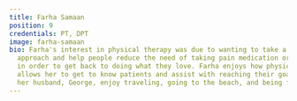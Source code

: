 ```yaml
---
title: Farha Samaan
position: 9
credentials: PT, DPT
image: farha-samaan
bio: Farha's interest in physical therapy was due to wanting to take a patient-centered
  approach and help people reduce the need of taking pain medication or overcome injuries
  in order to get back to doing what they love. Farha enjoys how physical therapy
  allows her to get to know patients and assist with reaching their goals. She and
  her husband, George, enjoy traveling, going to the beach, and being foodies.
---
```



